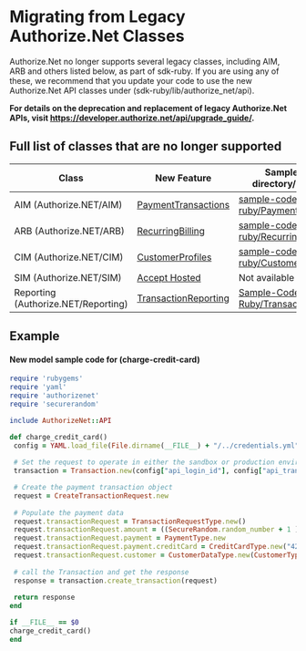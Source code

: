 # Migrating from Legacy Authorize.Net Classes

Authorize.Net no longer supports several legacy classes, including AIM, ARB and others listed below, as part of sdk-ruby. If you are using any of these, we recommend that you update your code to use the new Authorize.Net API classes under (sdk-ruby/lib/authorize_net/api).

**For details on the deprecation and replacement of legacy Authorize.Net APIs, visit https://developer.authorize.net/api/upgrade_guide/.**

## Full list of classes that are no longer supported
| Class                               | New Feature                                                                                                                                                    | Sample Codes directory/repository                                                 |
|-------------------------------------|----------------------------------------------------------------------------------------------------------------------------------------------------------------|---------------------------------------------------------------------------------------------------------------------------|
| AIM (Authorize.NET/AIM)             | [PaymentTransactions](https://developer.authorize.net/api/reference/index.html#payment-transactions)                                                           | [sample-code-ruby/PaymentTransactions](https://github.com/AuthorizeNet/sample-code-ruby/tree/master/PaymentTransactions)    |
| ARB (Authorize.NET/ARB)             | [RecurringBilling](https://developer.authorize.net/api/reference/index.html#recurring-billing)                                                                 | [sample-code-ruby/Recurring Billing](https://github.com/AuthorizeNet/sample-code-ruby/tree/master/RecurringBilling)          | 
| CIM (Authorize.NET/CIM)             | [CustomerProfiles](https://developer.authorize.net/api/reference/index.html#customer-profiles)                                                                 | [sample-code-ruby/CustomerProfiles](https://github.com/AuthorizeNet/sample-code-ruby/tree/master/CustomerProfiles)          |
| SIM (Authorize.NET/SIM)             | [Accept Hosted](https://developer.authorize.net/content/developer/en_us/api/reference/features/accept_hosted.html)                                             | Not available                                                                                                                         |
| Reporting	(Authorize.NET/Reporting) | [TransactionReporting](https://developer.authorize.net/api/reference/index.html#transaction-reporting)                                                         | [Sample-Code-Ruby/TransactionReporting](https://github.com/AuthorizeNet/sample-code-ruby/tree/master/TransactionReporting)    |

## Example 
#### New model sample code for (charge-credit-card)
   ```Ruby
require 'rubygems'
require 'yaml'
require 'authorizenet' 
require 'securerandom'

  include AuthorizeNet::API

  def charge_credit_card()
    config = YAML.load_file(File.dirname(__FILE__) + "/../credentials.yml")
    
	# Set the request to operate in either the sandbox or production environment
    transaction = Transaction.new(config["api_login_id"], config["api_transaction_key"], :gateway => :sandbox)
  
    # Create the payment transaction object
    request = CreateTransactionRequest.new
    
	# Populate the payment data
    request.transactionRequest = TransactionRequestType.new()
    request.transactionRequest.amount = ((SecureRandom.random_number + 1 ) * 150 ).round(2)
    request.transactionRequest.payment = PaymentType.new
    request.transactionRequest.payment.creditCard = CreditCardType.new("4242424242424242","0220","123") 
    request.transactionRequest.customer = CustomerDataType.new(CustomerTypeEnum::Individual,"CUST-1234","bmc@mail.com",DriversLicenseType.new("DrivLicenseNumber123","WA","05/05/1990"),"123456789")
      
    # call the Transaction and get the response    
    response = transaction.create_transaction(request)    
    
    return response
  end
  
if __FILE__ == $0
  charge_credit_card()
end
```